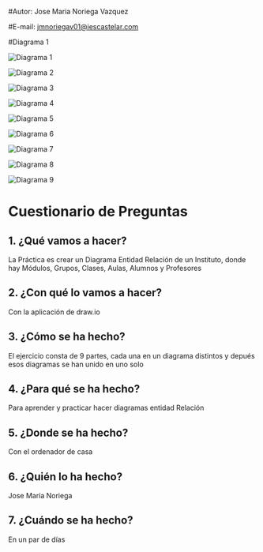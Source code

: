 #Autor: Jose Maria Noriega Vazquez 

#E-mail: jmnoriegav01@iescastelar.com

#Diagrama 1

![Diagrama 1](../Imagenes/01-Diagrama.jpg)

![Diagrama 2](../Imagenes/02-Diagrama.jpg)

![Diagrama 3](../Imagenes/03-Diagrama.jpg)

![Diagrama 4](../Imagenes/04-Diagrama.jpg)

![Diagrama 5](../Imagenes/05-Diagrama.jpg)

![Diagrama 6](../Imagenes/06-Diagrama.jpg)

![Diagrama 7](../Imagenes/07-Diagrama.jpg)

![Diagrama 8](../Imagenes/08-Diagrama.jpg)

![Diagrama 9](../Imagenes/09-Diagrama-Completo.jpg)


# Cuestionario de Preguntas
## 1. ¿Qué vamos a hacer?
La Práctica es crear un Diagrama Entidad Relación de un Instituto, donde hay Módulos, Grupos, Clases, Aulas, Alumnos y Profesores
## 2. ¿Con qué lo vamos a hacer?
Con la aplicación de draw.io
## 3. ¿Cómo se ha hecho?
El ejercicio consta de 9 partes, cada una en un diagrama distintos y depués esos diagramas se han unido en uno solo
## 4. ¿Para qué se ha hecho?
Para aprender y practicar hacer diagramas entidad Relación
## 5. ¿Donde se ha hecho?
Con el ordenador de casa
## 6. ¿Quién lo ha hecho?
Jose María Noriega
## 7. ¿Cuándo se ha hecho?
En un par de días





